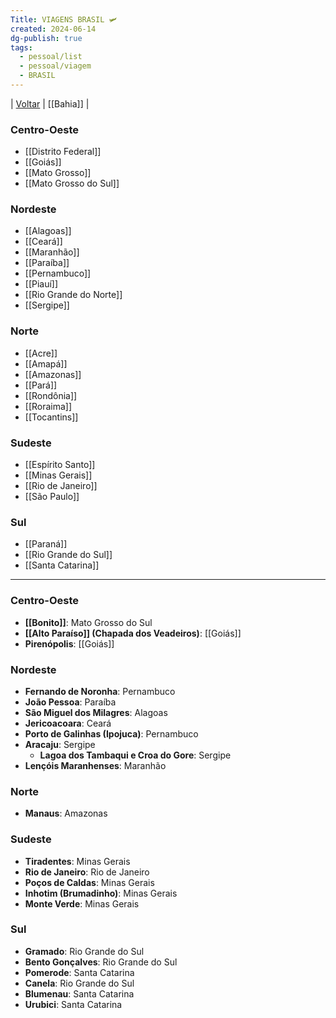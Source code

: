 ```yaml
---
Title: VIAGENS BRASIL 🛩
created: 2024-06-14
dg-publish: true
tags:
  - pessoal/list
  - pessoal/viagem
  - BRASIL
---
```

| [Voltar](index) | [[Bahia]] |
### **Centro-Oeste**
- [[Distrito Federal]]
- [[Goiás]]
- [[Mato Grosso]]
- [[Mato Grosso do Sul]]
### **Nordeste**
- [[Alagoas]]
- [[Ceará]]
- [[Maranhão]]
- [[Paraíba]]
- [[Pernambuco]]
- [[Piauí]]
- [[Rio Grande do Norte]]
- [[Sergipe]]
### **Norte**
- [[Acre]]
- [[Amapá]]
- [[Amazonas]]
- [[Pará]]
- [[Rondônia]]
- [[Roraima]]
- [[Tocantins]]
### **Sudeste**
- [[Espírito Santo]]
- [[Minas Gerais]]
- [[Rio de Janeiro]]
- [[São Paulo]]
### **Sul**
- [[Paraná]]
- [[Rio Grande do Sul]]
- [[Santa Catarina]]
----
### Centro-Oeste
- **[[Bonito]]**: Mato Grosso do Sul
- **[[Alto Paraíso]] (Chapada dos Veadeiros)**: [[Goiás]]
- **Pirenópolis**: [[Goiás]]
### Nordeste
- **Fernando de Noronha**: Pernambuco
- **João Pessoa**: Paraíba
- **São Miguel dos Milagres**: Alagoas
- **Jericoacoara**: Ceará
- **Porto de Galinhas (Ipojuca)**: Pernambuco
- **Aracaju**: Sergipe
    - **Lagoa dos Tambaqui e Croa do Gore**: Sergipe
- **Lençóis Maranhenses**: Maranhão
### Norte
- **Manaus**: Amazonas
### Sudeste
- **Tiradentes**: Minas Gerais
- **Rio de Janeiro**: Rio de Janeiro
- **Poços de Caldas**: Minas Gerais
- **Inhotim (Brumadinho)**: Minas Gerais
- **Monte Verde**: Minas Gerais
### Sul
- **Gramado**: Rio Grande do Sul
- **Bento Gonçalves**: Rio Grande do Sul
- **Pomerode**: Santa Catarina
- **Canela**: Rio Grande do Sul
- **Blumenau**: Santa Catarina
- **Urubici**: Santa Catarina
